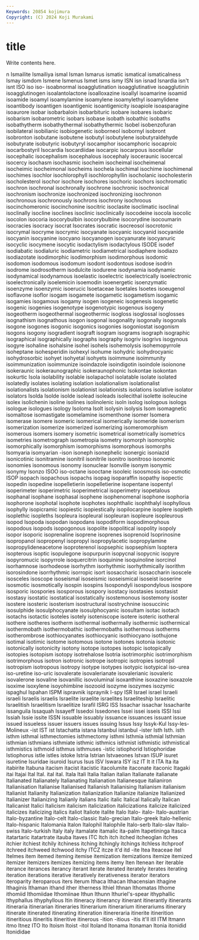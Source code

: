 ```yaml
---
Keywords: 20854 kojimura
Copyright: (C) 2024 Koji Murakami
---
```


# title

Write contents here.



n Ismailite Ismailiya
ismal Isman Ismarus ismatic ismatical ismaticalness Ismay ismdom Ismene Ismenus
Ismet isms ismy ISN isn isnad Isnardia isn't isnt ISO
iso iso- isoabnormal isoagglutination isoagglutinative isoagglutinin isoagglutinogen isoalantolactone isoalloxazine isoallyl
isoamarine isoamid isoamide isoamyl isoamylamine isoamylene isoamylethyl isoamylidene isoantibody isoantigen
isoantigenic isoantigenicity isoapiole isoasparagine isoaurore isobar isobarbaloin isobarbituric isobare isobares
isobaric isobarism isobarometric isobars isobase isobath isobathic isobaths isobathytherm isobathythermal
isobathythermic Isobel isobenzofuran isobilateral isobilianic isobiogenetic isoborneol isobornyl isobront isobronton
isobutane isobutene isobutyl isobutylene isobutyraldehyde isobutyrate isobutyric isobutyryl isocamphor isocamphoric
isocaproic isocarbostyril Isocardia Isocardiidae isocarpic isocarpous isocellular isocephalic isocephalism isocephalous
isocephaly isoceraunic isocercal isocercy isochasm isochasmic isocheim isocheimal isocheimenal isocheimic
isocheimonal isocheims isochela isochimal isochime isochimenal isochimes isochlor isochlorophyll isochlorophyllin
isocholanic isocholesterin isocholesterol isochor isochore isochores isochoric isochors isochromatic isochron
isochronal isochronally isochrone isochronic isochronical isochronism isochronize isochronized isochronizing isochronon
isochronous isochronously isochrons isochrony isochroous isocinchomeronic isocinchonine isocitric isoclasite isoclimatic
isoclinal isoclinally isocline isoclines isoclinic isoclinically isocodeine isocola isocolic isocolon
isocoria isocorybulbin isocorybulbine isocorydine isocoumarin isocracies isocracy isocrat Isocrates isocratic
isocreosol isocrotonic isocrymal isocryme isocrymic isocyanate isocyanic isocyanid isocyanide isocyanin
isocyanine isocyano isocyanogen isocyanurate isocyanuric isocyclic isocymene isocytic isodactylism isodactylous
ISODE isodef isodiabatic isodialuric isodiametric isodiametrical isodiaphere isodiazo isodiazotate isodimorphic
isodimorphism isodimorphous isodomic isodomon isodomous isodomum isodont isodontous isodose isodrin
isodrome isodrosotherm isodulcite isodurene isodynamia isodynamic isodynamical isodynamous isoelastic isoelectric
isoelectrically isoelectronic isoelectronically isoelemicin isoemodin isoenergetic isoenzymatic isoenzyme isoenzymic isoerucic
Isoetaceae Isoetales Isoetes isoeugenol isoflavone isoflor isogam isogamete isogametic isogametism
isogamic isogamies isogamous isogamy isogen isogeneic isogenesis isogenetic isogenic isogenies
isogenotype isogenotypic isogenous isogeny isogeotherm isogeothermal isogeothermic isogloss isoglossal isoglosses
isognathism isognathous isogon isogonal isogonality isogonally isogonals isogone isogones isogonic
isogonics isogonies isogoniostat isogonism isogons isogony isogradient isograft isogram isograms
isograph isographic isographical isographically isographs isography isogriv isogrivs isogynous isogyre
isohaline isohalsine isohel isohels isohemolysis isohemopyrrole isoheptane isohesperidin isohexyl isohume
isohydric isohydrocyanic isohydrosorbic isohyet isohyetal isohyets isoimmune isoimmunity isoimmunization isoimmunize
isoindazole isoindigotin isoindole isoionone isokeraunic isokeraunographic isokeraunophonic Isokontae isokontan isokurtic
Isola isolability isolable isolapachol isolatable isolate isolated isolatedly isolates isolating
isolation isolationalism isolationalist isolationalists isolationism isolationist isolationists isolations isolative isolator
isolators Isolda Isolde isolde isolead isoleads isolecithal isolette isoleucine isolex
isolichenin isoline isolines isolinolenic isoln isolog isologous isologs isologue isologues
isology Isoloma Isolt isolysin isolysis Isom isomagnetic isomaltose isomastigate isomelamine
isomenthone isomer Isomera isomerase isomere isomeric isomerical isomerically isomeride isomerism
isomerization isomerize isomerized isomerizing isomeromorphism isomerous isomers isomery isometric isometrical
isometrically isometrics isometries isometrograph isometropia isometry isomorph isomorphic isomorphically isomorphism
isomorphisms isomorphous isomorphs Isomyaria isomyarian -ison isoneph isonephelic isonergic isoniazid
isonicotinic isonitramine isonitril isonitrile isonitro isonitroso isonomic isonomies isonomous isonomy
isonuclear Isonville isonym isonymic isonymy Isonzo ISOO iso-octane isooctane isooleic
isoosmosis iso-osmotic ISOP isopach isopachous isopachs isopag isoparaffin isopathy isopectic
isopedin isopedine isopelletierin isopelletierine isopentane isopentyl isoperimeter isoperimetric isoperimetrical isoperimetry
isopetalous isophanal isophane isophasal isophene isophenomenal isophone isophoria isophorone isophotal
isophote isophotes isophthalic isophthalyl isophyllous isophylly isopicramic isopiestic isopiestically isopilocarpine
isoplere isopleth isoplethic isopleths Isopleura isopleural isopleuran isopleure isopleurous isopod
Isopoda isopodan isopodans isopodiform isopodimorphous isopodous isopods isopogonous isopolite isopolitical
isopolity isopoly isopor isoporic isoprenaline isoprene isoprenes isoprenoid Isoprinosine isopropanol
isopropenyl isopropyl isopropylacetic isopropylamine isopropylideneacetone isoproterenol isopsephic isopsephism Isoptera isopterous
isoptic isopulegone isopurpurin isopycnal isopycnic isopyre isopyromucic isopyrrole isoquercitrin isoquinine
isoquinoline isorcinol isorhamnose isorhodeose isorhythm isorhythmic isorhythmically isorithm isorosindone isorrhythmic
isorropic isort isosaccharic isosaccharin isoscele isosceles isoscope isoseismal isoseismic isoseismical
isoseist isoserine isosmotic isosmotically isospin isospins Isospondyli isospondylous isospore isosporic
isospories isosporous isospory isostacy isostasies isostasist isostasy isostatic isostatical isostatically
isostemonous isostemony isoster isostere isosteric isosterism isostructural isostrychnine isosuccinic isosulphide
isosulphocyanate isosulphocyanic isosultam isotac isotach isotachs isotactic isoteles isotely isoteniscope
isotere isoteric isotheral isothere isotheres isotherm isothermal isothermally isothermic isothermical
isothermobath isothermobathic isothermobaths isothermous isotherms isotherombrose isothiocyanates isothiocyanic isothiocyano isothujone
isotimal isotimic isotome isotomous isotone isotones isotonia isotonic isotonically isotonicity
isotony isotope isotopes isotopic isotopically isotopies isotopism isotopy isotrehalose Isotria
isotrimorphic isotrimorphism isotrimorphous isotron isotronic isotrope isotropic isotropies isotropil isotropism
isotropous isotropy isotype isotypes isotypic isotypical iso-urea iso-uretine iso-uric isovalerate
isovalerianate isovalerianic isovaleric isovalerone isovaline isovanillic isovoluminal isoxanthine isoxazine isoxazole
isoxime isoxylene isoyohimbine isozooid isozyme isozymes isozymic ispaghul Ispahan ISPM
ispravnik ispraynik I-spy ISR Israel israel Israeli israeli Israelis israelis
Israelite israelite israelites Israeliteship Israelitic Israelitish Israelitism Israelitize Israfil ISRG
ISS Issachar issachar Issacharite issanguila Issaquah Issayeff Issedoi Issedones Issei
issei isseis ISSI Issi Issiah Issie issite ISSN issuable issuably
issuance issuances issuant issue issued issueless issuer issuers issues issuing
Issus Issy Issyk-Kul Issy-les-Molineux -ist IST ist Istachatta istana Istanbul
istanbul -ister Isth Isth. isth isthm isthmal isthmectomies isthmectomy isthmi
Isthmia isthmial Isthmian isthmian isthmians isthmiate isthmic isthmics isthmist isthmistic
isthmistical isthmistics isthmoid isthmus isthmuses -istic istiophorid Istiophoridae Istiophorus istle
istles istoke Istria Istrian Istvaeones Istvan ISUP isuret isuretine Isuridae
isuroid Isurus Isus ISV Iswara ISY isz IT It it
ITA Ita ita itabirite Itabuna itacism itacist itacistic itacolumite itaconate
itaconic Itagaki itai Itajai Ital Ital. ital ital. Itala Itali
Italia Italian italian Italianate italianate Italianated Italianately Italianating Italianation Italianesque
italianiron Italianisation Italianise Italianised Italianish Italianising Italianism italianism Italianist Italianity
Italianization italianization Italianize italianize Italianized Italianizer Italianizing Italianly italians Italic
italic Italical Italically Italican Italicanist Italici Italicism italicism italicization italicizations
italicize italicized italicizes italicizing italics italiot Italiote italite Italo Italo-
italo- Italo-austrian Italo-byzantine Italo-celt Italo-classic Italo-grecian Italo-greek Italo-hellenic Italo-hispanic Italomania
Italon Italophil Italophile Italo-serb Italo-slav Italo-swiss Italo-turkish Italy italy itamalate
itamalic ita-palm Itapetininga Itasca itatartaric itatartrate itauba Itaves ITC Itch
itch itched itcheoglan itches itchier itchiest itchily itchiness itching itchingly
itchings itchless itchproof itchreed itchweed itchwood itchy ITCZ itcze it'd
itd -ite Itea Iteaceae itel Itelmes item itemed iteming itemise
itemization itemizations itemize itemized itemizer itemizers itemizes itemizing items itemy
Iten Itenean iter iterable iterance iterances iterancy iterant iterate iterated
iterately iterates iterating iteration iterations iterative iteratively iterativeness iterator iterators
iteroparity iteroparous iters iterum Ithaca Ithacan Ithacensian ithagine Ithaginis Ithaman
ithand ither itherness Ithiel Ithnan Ithomatas Ithome ithomiid Ithomiidae Ithomiinae
Ithun Ithunn Ithuriel's-spear ithyphallic Ithyphallus ithyphyllous Itin itineracy itinerancy itinerant
itinerantly itinerants itineraria itinerarian itineraries Itinerarium itinerarium itinerariums itinerary itinerate
itinerated itinerating itineration itinereraria itinerite itinerition itineritious itineritis itineritive itinerous
-ition -itious -itis it'll itll ITM Itmann itmo Itnez ITO
Ito Itoism Itoist -itol Itoland Itonama Itonaman Itonia itonidid Itonididae
